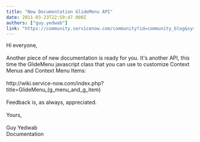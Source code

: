 ```yaml
---
title: "New Documentation GlideMenu API"
date: 2011-03-23T22:59:47.000Z
authors: ["guy.yedwab"]
link: "https://community.servicenow.com/community?id=community_blog&sys_id=99dc6665dbd0dbc01dcaf3231f9619f8"
---
```

<p>Hi everyone,<br /><br />Another piece of new documentation is ready for you. It's another API, this time the GlideMenu javascript class that you can use to customize Context Menus and Context Menu Items:<br /><br />http://wiki.service-now.com/index.php?title=GlideMenu_(g_menu_and_g_item)<br /><br />Feedback is, as always, appreciated.<br /><br />Yours,<br /><br />Guy Yedwab<br />Documentation</p>